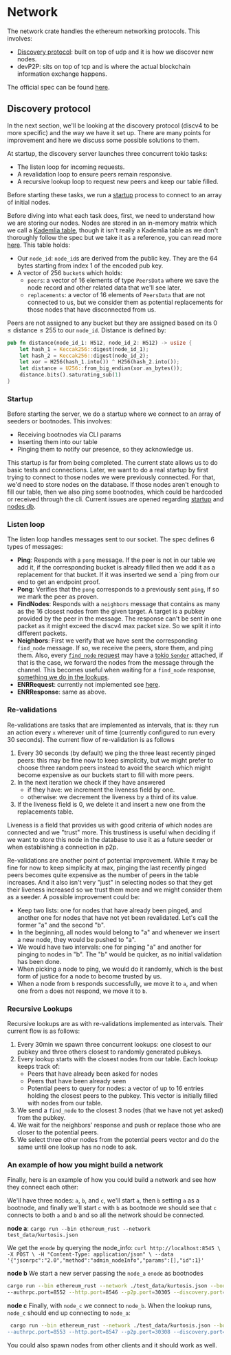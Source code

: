 # Network

The network crate handles the ethereum networking protocols. This involves:

- [Discovery protocol](#discovery-protocol): built on top of udp and it is how we discover new nodes.
- devP2P: sits on top of tcp and is where the actual blockchain information exchange happens.

The official spec can be found [here](https://github.com/ethereum/devp2p/tree/master).

## Discovery protocol

In the next section, we'll be looking at the discovery protocol (discv4 to be more specific) and the way we have it set up. There are many points for improvement and here we discuss some possible solutions to them.

At startup, the discovery server launches three concurrent tokio tasks:

- The listen loop for incoming requests.
- A revalidation loop to ensure peers remain responsive.
- A recursive lookup loop to request new peers and keep our table filled.

Before starting these tasks, we run a [startup](#startup) process to connect to an array of initial nodes.

Before diving into what each task does, first, we need to understand how we are storing our nodes. Nodes are stored in an in-memory matrix which we call a [Kademlia table](https://github.com/lambdaclass/ethereum_rust/blob/main/crates/net/kademlia.rs#L20-L23), though it isn't really a Kademlia table as we don't thoroughly follow the spec but we take it as a reference, you can read more [here](https://en.wikipedia.org/wiki/Kademlia). This table holds:

- Our `node_id`: `node_id`s are derived from the public key. They are the 64 bytes starting from index 1 of the encoded pub key.
- A vector of 256 `bucket`s which holds:
  - `peers`: a vector of 16 elements of type `PeersData` where we save the node record and other related data that we'll see later.
  - `replacements`: a vector of 16 elements of `PeersData` that are not connected to us, but we consider them as potential replacements for those nodes that have disconnected from us.

Peers are not assigned to any bucket but they are assigned based on its $0 \le \text{distance} \le 255$ to our `node_id`. Distance is defined by:

```rust
pub fn distance(node_id_1: H512, node_id_2: H512) -> usize {
    let hash_1 = Keccak256::digest(node_id_1);
    let hash_2 = Keccak256::digest(node_id_2);
    let xor = H256(hash_1.into()) ^ H256(hash_2.into());
    let distance = U256::from_big_endian(xor.as_bytes());
    distance.bits().saturating_sub(1)
}
```

### Startup

Before starting the server, we do a startup where we connect to an array of seeders or bootnodes. This involves:

- Receiving bootnodes via CLI params
- Inserting them into our table
- Pinging them to notify our presence, so they acknowledge us.

This startup is far from being completed. The current state allows us to do basic tests and connections. Later, we want to do a real startup by first trying to connect to those nodes we were previously connected. For that, we'd need to store nodes on the database. If those nodes aren't enough to fill our table, then we also ping some bootnodes, which could be hardcoded or received through the cli. Current issues are opened regarding [startup](https://github.com/lambdaclass/ethereum_rust/issues/398) and [nodes db](https://github.com/lambdaclass/ethereum_rust/issues/454).

### Listen loop

The listen loop handles messages sent to our socket. The spec defines 6 types of messages:

- **Ping**: Responds with a `pong` message. If the peer is not in our table we add it, if the corresponding bucket is already filled then we add it as a replacement for that bucket. If it was inserted we send a `ping from our end to get an endpoint proof.
- **Pong**: Verifies that the `pong` corresponds to a previously sent `ping`, if so we mark the peer as proven.
- **FindNodes**: Responds with a `neighbors` message that contains as many as the 16 closest nodes from the given target. A target is a pubkey provided by the peer in the message. The response can't be sent in one packet as it might exceed the discv4 max packet size. So we split it into different packets.
- **Neighbors**: First we verify that we have sent the corresponding `find_node` message. If so, we receive the peers, store them, and ping them. Also, every [`find_node` request](https://github.com/lambdaclass/ethereum_rust/blob/229ca0b316a79403412a917d04e3b95f579c56c7/crates/net/discv4.rs#L305-L314) may have a [tokio `Sender`](https://docs.rs/tokio/latest/tokio/sync/mpsc/struct.Sender.html) attached, if that is the case, we forward the nodes from the message through the channel. This becomes useful when waiting for a `find_node` response, [something we do in the lookups](https://github.com/lambdaclass/ethereum_rust/blob/229ca0b316a79403412a917d04e3b95f579c56c7/crates/net/net.rs#L517-L570).
- **ENRRequest**: currently not implemented see [here](https://github.com/lambdaclass/ethereum_rust/issues/432).
- **ENRResponse**: same as above.

### Re-validations

Re-validations are tasks that are implemented as intervals, that is: they run an action every `x` wherever unit of time (currently configured to run every 30 seconds). The current flow of re-validation is as follows

1. Every 30 seconds (by default) we ping the three least recently pinged peers: this may be fine now to keep simplicity, but we might prefer to choose three random peers instead to avoid the search which might become expensive as our buckets start to fill with more peers.
2. In the next iteration we check if they have answered
   - if they have: we increment the liveness field by one.
   - otherwise: we decrement the liveness by a third of its value.
3. If the liveness field is 0, we delete it and insert a new one from the replacements table.

Liveness is a field that provides us with good criteria of which nodes are connected and we "trust" more. This trustiness is useful when deciding if we want to store this node in the database to use it as a future seeder or when establishing a connection in p2p.

Re-validations are another point of potential improvement. While it may be fine for now to keep simplicity at max, pinging the last recently pinged peers becomes quite expensive as the number of peers in the table increases. And it also isn't very "just" in selecting nodes so that they get their liveness increased so we trust them more and we might consider them as a seeder. A possible improvement could be:

- Keep two lists: one for nodes that have already been pinged, and another one for nodes that have not yet been revalidated. Let's call the former "a" and the second "b".
- In the beginning, all nodes would belong to "a" and whenever we insert a new node, they would be pushed to "a".
- We would have two intervals: one for pinging "a" and another for pinging to nodes in "b". The "b" would be quicker, as no initial validation has been done.
- When picking a node to ping, we would do it randomly, which is the best form of justice for a node to become trusted by us.
- When a node from `b` responds successfully, we move it to `a`, and when one from `a` does not respond, we move it to `b`.

### Recursive Lookups

Recursive lookups are as with re-validations implemented as intervals. Their current flow is as follows:

1. Every 30min we spawn three concurrent lookups: one closest to our pubkey and three others closest to randomly generated pubkeys.
2. Every lookup starts with the closest nodes from our table. Each lookup keeps track of:
   - Peers that have already been asked for nodes
   - Peers that have been already seen
   - Potential peers to query for nodes: a vector of up to 16 entries holding the closest peers to the pubkey. This vector is initially filled with nodes from our table.
3. We send a `find_node` to the closest 3 nodes (that we have not yet asked) from the pubkey.
4. We wait for the neighbors' response and push or replace those who are closer to the potential peers.
5. We select three other nodes from the potential peers vector and do the same until one lookup has no node to ask.

### An example of how you might build a network

Finally, here is an example of how you could build a network and see how they connect each other:

We'll have three nodes: `a`, `b`, and `c`, we'll start `a`, then `b` setting `a` as a bootnode, and finally we'll start `c` with `b` as bootnode we should see that `c` connects to both `a` and `b` and so all the network should be connected.

**node a**:
`cargo run --bin ethereum_rust --network test_data/kurtosis.json`

We get the `enode` by querying the node_info:
`curl http://localhost:8545 \
  -X POST \
  -H "Content-Type: application/json" \
  --data '{"jsonrpc":"2.0","method":"admin_nodeInfo","params":[],"id":1}'`

**node b**
We start a new server passing the `node_a` `enode` as bootnodes

```bash
cargo run --bin ethereum_rust --network ./test_data/kurtosis.json --bootnodes=`NODE_A_ENODE` \
--authrpc.port=8552 --http.port=8546 --p2p.port=30305 --discovery.port=3036
```

**node c**
Finally, with `node_c` we connect to `node_b`. When the lookup runs, `node_c` should end up connecting to `node_a`:

```bash
 cargo run --bin ethereum_rust --network ./test_data/kurtosis.json --bootnodes=`NODE_B_ENODE`" \
--authrpc.port=8553 --http.port=8547 --p2p.port=30308 --discovery.port=30310
```

You could also spawn nodes from other clients and it should work as well.
